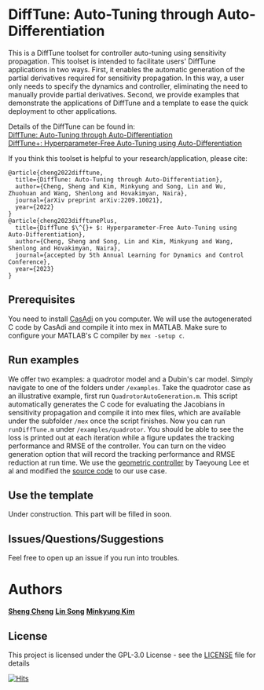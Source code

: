 # DiffTune: Auto-Tuning through Auto-Differentiation

This is a DiffTune toolset for controller auto-tuning using sensitivity propagation. This toolset is intended to facilitate users' DiffTune applications in two ways. First, it enables the automatic generation of the partial derivatives required for sensitivity propagation. In this way, a user only needs to specify the dynamics and controller, eliminating the need to manually provide partial derivatives. Second, we provide examples that demonstrate the applications of DiffTune and a template to ease the quick deployment to other applications. 

Details of the DiffTune can be found in:<br />
[DiffTune: Auto-Tuning through Auto-Differentiation](https://arxiv.org/abs/2209.10021)<br />
[DiffTune+: Hyperparameter-Free Auto-Tuning using Auto-Differentiation](https://arxiv.org/abs/2212.03194)<br />

If you think this toolset is helpful to your research/application, please cite:<br />
```
@article{cheng2022difftune,
  title={DiffTune: Auto-Tuning through Auto-Differentiation},
  author={Cheng, Sheng and Kim, Minkyung and Song, Lin and Wu, Zhuohuan and Wang, Shenlong and Hovakimyan, Naira},
  journal={arXiv preprint arXiv:2209.10021},
  year={2022}
}
@article{cheng2023difftunePlus,
  title={DiffTune $\^{}+ $: Hyperparameter-Free Auto-Tuning using Auto-Differentiation},
  author={Cheng, Sheng and Song, Lin and Kim, Minkyung and Wang, Shenlong and Hovakimyan, Naira},
  journal={accepted by 5th Annual Learning for Dynamics and Control Conference},
  year={2023}
}
```

## Prerequisites

You need to install [CasAdi](https://web.casadi.org/get/) on you computer. We will use the autogenerated C code by CasAdi and compile it into mex in MATLAB. Make sure to configure your MATLAB's C compiler by
```mex -setup c```.

## Run examples

We offer two examples: a quadrotor model and a Dubin's car model. Simply navigate to one of the folders under ```/examples```. Take the quadrotor case as an illustrative example, first run ```QuadrotorAutoGeneration.m```. This script automatically generates the C code for evaluating the Jacobians in sensitivity propagation and compile it into mex files, which are available under the subfolder ```/mex``` once the script finishes. Now you can run ```runDiffTune.m``` under ```/examples/quadrotor```. You should be able to see the loss is printed out at each iteration while a figure updates the tracking performance and RMSE of the controller. You can turn on the video generation option that will record the tracking performance and RMSE reduction at run time. We use the [geometric controller](https://ieeexplore.ieee.org/document/5717652) by Taeyoung Lee et al and modified the [source code](https://github.com/fdcl-gwu/decoupled-yaw-controller-comparison/tree/master/FDCL) to our use case.

## Use the template
Under construction. This part will be filled in soon.

## Issues/Questions/Suggestions
Feel free to open up an issue if you run into troubles. 

# Authors

**[Sheng Cheng](https://github.com/Sheng-Cheng)**
**[Lin Song](https://www.linkedin.com/in/lin-song96/)**
**[Minkyung Kim](https://www.linkedin.com/in/kmk7733/)**

## License

This project is licensed under the GPL-3.0 License - see the [LICENSE](LICENSE) file for details

[![Hits](https://hits.seeyoufarm.com/api/count/incr/badge.svg?url=https%3A%2F%2Fgithub.com%2FSheng-Cheng%2FDiffTuneOpenSource&count_bg=%2379C83D&title_bg=%23555555&icon=&icon_color=%23E7E7E7&title=hits&edge_flat=false)](https://hits.seeyoufarm.com)
